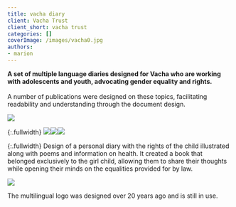 ```yaml
---
title: vacha diary
client: Vacha Trust
client_short: vacha trust
categories: []
coverImage: /images/vacha0.jpg
authors:
- marion
---
```


**A set of multiple language diaries designed for Vacha who are working with adolescents and youth, advocating gender equality and rights.** <br><br>A number of publications were designed on these topics, facilitating readability and understanding through the document design.

![]({{site.baseurl}}/images/vacha0.jpg)

{:.fullwidth}
![]({{site.baseurl}}/images/vacha4.jpg)![]({{site.baseurl}}/images/vacha2.jpg)![]({{site.baseurl}}/images/vacha1.jpg)

{:.fullwidth}
Design of a personal diary with the rights of the child illustrated along with poems and information on health. It created a book that belonged exclusively to the girl child, allowing them to share their thoughts while opening their minds on the equalities provided for by law.

![]({{site.baseurl}}/images/vacha3.jpg)

The multilingual logo was designed over 20 years ago and is still in use.
